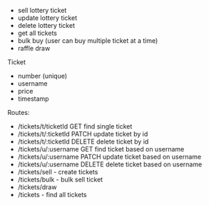 - sell lottery ticket
- update lottery ticket
- delete lottery ticket
- get all tickets
- bulk buy (user can buy multiple ticket at a time)
- raffle draw


Ticket
- number (unique)
- username
- price
- timestamp

Routes:

- /tickets/t/ticketId GET find single ticket
- /tickets/t/:ticketId PATCH update ticket by id
- /tickets/t/:ticketId DELETE delete ticket by id
- /tickets/u/:username GET find ticket based on username
- /tickets/u/:username PATCH update ticket based on username
- /tickets/u/:username DELETE delete ticket based on username
- /tickets/sell  - create tickets
- /tickets/bulk - bulk sell ticket
- /tickets/draw
- /tickets - find all tickets